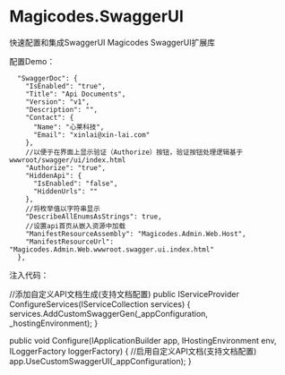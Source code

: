 # Magicodes.SwaggerUI
快速配置和集成SwaggerUI
Magicodes SwaggerUI扩展库

配置Demo：
```
  "SwaggerDoc": {
    "IsEnabled": "true",
    "Title": "Api Documents",
    "Version": "v1",
    "Description": "",
    "Contact": {
      "Name": "心莱科技",
      "Email": "xinlai@xin-lai.com"
    },
    //以便于在界面上显示验证（Authorize）按钮，验证按钮处理逻辑基于 wwwroot/swagger/ui/index.html
    "Authorize": "true",
    "HiddenApi": {
      "IsEnabled": "false",
      "HiddenUrls": ""
    },
    //将枚举值以字符串显示
    "DescribeAllEnumsAsStrings": true,
    //设置api首页从嵌入资源中加载
    "ManifestResourceAssembly": "Magicodes.Admin.Web.Host",
    "ManifestResourceUrl": "Magicodes.Admin.Web.wwwroot.swagger.ui.index.html"
  },
```

注入代码：

//添加自定义API文档生成(支持文档配置)
public IServiceProvider ConfigureServices(IServiceCollection services)
{
services.AddCustomSwaggerGen(_appConfiguration, _hostingEnvironment);
}

public void Configure(IApplicationBuilder app, IHostingEnvironment env, ILoggerFactory loggerFactory)
{
//启用自定义API文档(支持文档配置)
app.UseCustomSwaggerUI(_appConfiguration);
}